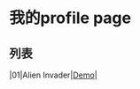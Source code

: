 # 我的profile page

## 列表
|01|Alien Invader|[Demo](https://jacklin1997-github.github.io/selfIntroduction/Day%201%20--/index.html)|
